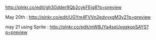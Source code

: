 http://plnkr.co/edit/gh3Gdder9Qb2cykFEjg8?p=preview

May 20th : http://plnkr.co/edit/UGYm4FVVn2edvyxgM3y2?p=preview

may 21 using Sprite : http://plnkr.co/edit/mWBJYa4sqUxggkopSAYS?p=preview
